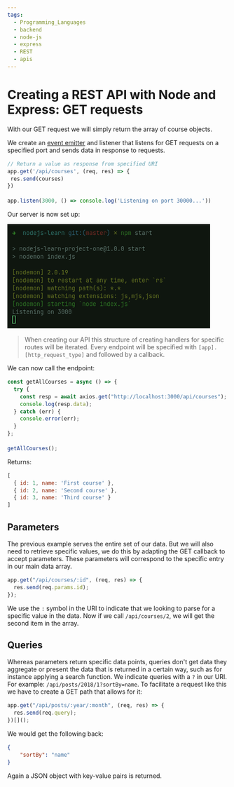 ```yaml
---
tags:
  - Programming_Languages
  - backend
  - node-js
  - express
  - REST
  - apis
---
```


# Creating a REST API with Node and Express: GET requests

With our GET request we will simply return the array of course objects.

We create an [event emitter](Events%20module.md#event-emitters) and listener that listens for GET requests on a specified port and sends data in response to requests. 

```js
// Return a value as response from specified URI
app.get('/api/courses', (req, res) => {
 res.send(courses)
})

app.listen(3000, () => console.log('Listening on port 30000...'))
```

Our server is now set up:

![](/img/server-listening.png)


> When creating our API this structure of creating handlers for specific routes will be iterated. Every endpoint will be specified with `[app].[http_request_type]` and followed by a callback.

We can now call the endpoint:

```js
const getAllCourses = async () => {
  try {
    const resp = await axios.get("http://localhost:3000/api/courses");
    console.log(resp.data);
  } catch (err) {
    console.error(err);
  }
};

getAllCourses();
```
Returns: 

```js
[
  { id: 1, name: 'First course' },
  { id: 2, name: 'Second course' },
  { id: 3, name: 'Third course' }
]
```

## Parameters

The previous example serves the entire set of our data. But we will also need to retrieve specific values, we do this by adapting the GET callback to accept parameters. These parameters will correspond to the specific entry in our main data array. 

````js
app.get("/api/courses/:id", (req, res) => {
  res.send(req.params.id);
});
````

We use the `:` symbol in the URI to indicate that we looking to parse for a specific value in the data. Now if we call `/api/courses/2`, we will get the second item in the array.

## Queries

Whereas parameters return specific data points, queries don't get data they aggregate or present the data that is returned in a certain way, such as for instance applying a search function. We indicate queries with a `?` in our URI.
For example: `/api/posts/2018/1?sortBy=name`.
To facilitate a request like  this we have to create a GET path that allows for it:

````js
app.get("/api/posts/:year/:month", (req, res) => {
  res.send(req.query);
})[]();
````

We would get the following back:

````json
{
	"sortBy": "name"
}
````

Again a JSON object with key-value pairs is returned.

